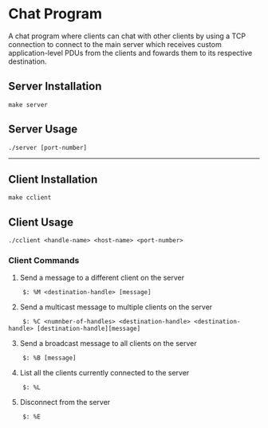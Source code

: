 # Chat Program

A chat program where clients can chat with other clients by using a TCP connection to connect to the main server which receives custom application-level PDUs from the clients and fowards them to its respective destination.

## Server Installation
```
make server
```

## Server Usage
```
./server [port-number]
```

---

## Client Installation
```
make cclient
```

## Client Usage
```
./cclient <handle-name> <host-name> <port-number>
```

### Client Commands
1. Send a message to a different client on the server
```
    $: %M <destination-handle> [message]
```

2. Send a multicast message to multiple clients on the server
```
    $: %C <numnber-of-handles> <destination-handle> <destination-handle> [destination-handle][message]
```

3. Send a broadcast message to all clients on the server
```
    $: %B [message]
```

4. List all the clients currently connected to the server
```
    $: %L
```

5. Disconnect from the server
```
    $: %E
```
